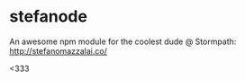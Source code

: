 # stefanode

An awesome npm module for the coolest dude @ Stormpath:
http://stefanomazzalai.co/

<333
